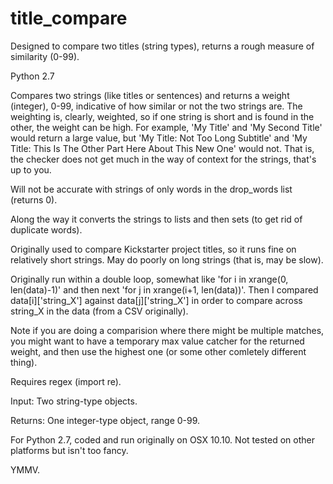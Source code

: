 # title_compare
Designed to compare two titles (string types), returns a rough measure of similarity (0-99).

Python 2.7

Compares two strings (like titles or sentences) and returns a weight (integer), 0-99, indicative of how similar or not the two strings are. The weighting is, clearly, weighted, so if one string is short and is found in the other, the weight can be high. For example, 'My Title' and 'My Second Title' would return a large value, but 'My Title: Not Too Long Subtitle' and 'My Title: This Is The Other Part Here About This New One' would not. That is, the checker does not get much in the way of context for the strings, that's up to you. 

Will not be accurate with strings of only words in the drop_words list (returns 0).

Along the way it converts the strings to lists and then sets (to get rid of duplicate words).

Originally used to compare Kickstarter project titles, so it runs fine on relatively short strings. May do poorly on long strings (that is, may be slow). 

Originally run within a double loop, somewhat like 'for i in xrange(0, len(data)-1)' and then next 'for j in xrange(i+1, len(data))'. Then I compared data[i]['string_X'] against data[j]['string_X'] in order to compare across string_X in the data (from a CSV originally).

Note if you are doing a comparision where there might be multiple matches, you might want to have a temporary max value catcher for the returned weight, and then use the highest one (or some other comletely different thing).

Requires regex (import re).

Input:   Two string-type objects.

Returns: One integer-type object, range 0-99.

For Python 2.7, coded and run originally on OSX 10.10. Not tested on other platforms but isn't too fancy.

YMMV.
